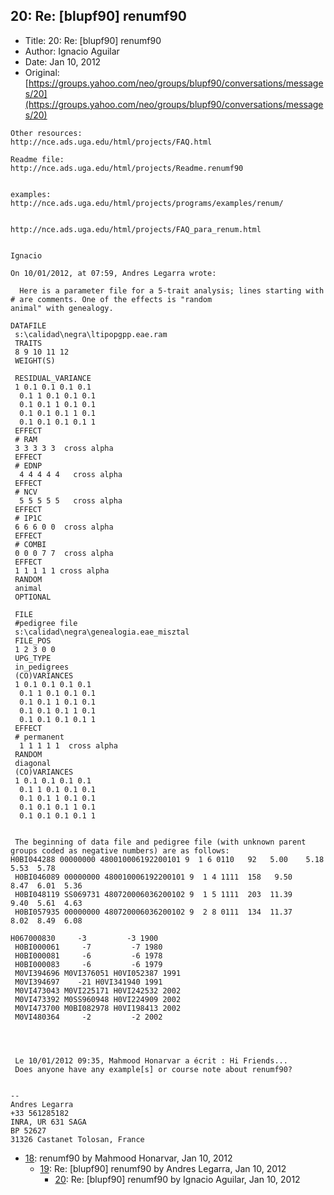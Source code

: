 ## 20: Re: [blupf90] renumf90

- Title: 20: Re: [blupf90] renumf90
- Author: Ignacio Aguilar
- Date: Jan 10, 2012
- Original: [https://groups.yahoo.com/neo/groups/blupf90/conversations/messages/20](https://groups.yahoo.com/neo/groups/blupf90/conversations/messages/20)

```
Other resources:
http://nce.ads.uga.edu/html/projects/FAQ.html

Readme file:
http://nce.ads.uga.edu/html/projects/Readme.renumf90


examples:
http://nce.ads.uga.edu/html/projects/programs/examples/renum/


http://nce.ads.uga.edu/html/projects/FAQ_para_renum.html


Ignacio

On 10/01/2012, at 07:59, Andres Legarra wrote:

  Here is a parameter file for a 5-trait analysis; lines starting with # are comments. One of the effects is "random
animal" with genealogy.

DATAFILE
 s:\calidad\negra\ltipopgpp.eae.ram
 TRAITS
 8 9 10 11 12
 WEIGHT(S)

 RESIDUAL_VARIANCE
 1 0.1 0.1 0.1 0.1
  0.1 1 0.1 0.1 0.1
  0.1 0.1 1 0.1 0.1
  0.1 0.1 0.1 1 0.1
  0.1 0.1 0.1 0.1 1
 EFFECT
 # RAM
 3 3 3 3 3  cross alpha
 EFFECT
 # EDNP
  4 4 4 4 4   cross alpha
 EFFECT
 # NCV
  5 5 5 5 5   cross alpha  
 EFFECT
 # IP1C
 6 6 6 0 0  cross alpha 
 EFFECT
 # COMBI
 0 0 0 7 7  cross alpha 
 EFFECT
 1 1 1 1 1 cross alpha
 RANDOM
 animal
 OPTIONAL

 FILE
 #pedigree file
 s:\calidad\negra\genealogia.eae_misztal
 FILE_POS
 1 2 3 0 0 
 UPG_TYPE
 in_pedigrees
 (CO)VARIANCES
 1 0.1 0.1 0.1 0.1
  0.1 1 0.1 0.1 0.1
  0.1 0.1 1 0.1 0.1
  0.1 0.1 0.1 1 0.1
  0.1 0.1 0.1 0.1 1
 EFFECT
 # permanent
  1 1 1 1 1  cross alpha
 RANDOM
 diagonal
 (CO)VARIANCES
 1 0.1 0.1 0.1 0.1
  0.1 1 0.1 0.1 0.1
  0.1 0.1 1 0.1 0.1
  0.1 0.1 0.1 1 0.1
  0.1 0.1 0.1 0.1 1
 

 The beginning of data file and pedigree file (with unknown parent groups coded as negative numbers) are as follows:
H0BI044288 00000000 480010006192200101 9  1 6 0110   92   5.00	  5.18	5.53  5.78
 H0BI046089 00000000 480010006192200101 9  1 4 1111  158   9.50    8.47  6.01  5.36
 H0BI048119 SS069731 480720006036200102 9  1 5 1111  203  11.39    9.40  5.61  4.63
 H0BI057935 00000000 480720006036200102 9  2 8 0111  134  11.37    8.02  8.49  6.08
 
H067000830	   -3	      -3 1900
 H0BI000061	    -7	       -7 1980
 H0BI000081	    -6	       -6 1978
 H0BI000083	    -6	       -6 1979
 M0VI394696 M0VI376051 H0VI052387 1991
 M0VI394697	   -21 H0VI341940 1991
 M0VI473043 M0VI225171 H0VI242532 2002
 M0VI473392 M0SS960948 H0VI224909 2002
 M0VI473700 M0BI082978 H0VI198413 2002
 M0VI480364	    -2	       -2 2002
 



 Le 10/01/2012 09:35, Mahmood Honarvar a écrit : Hi Friends...
 Does anyone have any example[s] or course note about renumf90?


-- 
Andres Legarra
+33 561285182
INRA, UR 631 SAGA
BP 52627
31326 Castanet Tolosan, France
```

- [18](0018.md): renumf90 by Mahmood Honarvar, Jan 10, 2012
    - [19](0019.md): Re: [blupf90] renumf90 by Andres Legarra, Jan 10, 2012
        - [20](0020.md): Re: [blupf90] renumf90 by Ignacio Aguilar, Jan 10, 2012

